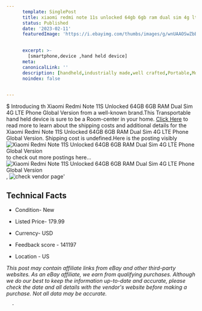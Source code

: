 ```yaml
---
      template: SinglePost
      title: xiaomi redmi note 11s unlocked 64gb 6gb ram dual sim 4g lte phone global version
      status: Published
      date: '2023-02-11'
      featuredImage: 'https://i.ebayimg.com/thumbs/images/g/wnUAAOSwZbBiWD9N/s-l225.jpg'
       

      excerpt: >-
        [smartphone,device ,hand held device]
      meta:
      canonicalLink: ''
      description: [handheld,industrially made,well crafted,Portable,Mobile,Compact,Convenient,Lightweight,Maneuverable,Man-portable,Miniature,Carriable,Hand-held,Light,Holdable,Transportable,Mobile device,Pocket-sized,On-the-go,Wireless,Cordless,Compact size,Convenient size, smartphone,device ,hand held device]
      noindex: false
      

---
```

$
      Introducing th Xiaomi Redmi Note 11S Unlocked 64GB 6GB RAM Dual Sim 4G LTE Phone Global Version from a well-known brand.This Transportable hand held device is sure to be a Room-center in your home. [Click Here](https://www.ebay.com/itm/175242049709?hash=item28cd3d78ad%3Ag%3AwnUAAOSwZbBiWD9N&mkevt=1&mkcid=1&mkrid=711-53200-19255-0&campid=%253CePNCampaignId%253E&customid=%253CreferenceId%253E&toolid=10049) to read more to learn about the shipping costs and additional details for the Xiaomi Redmi Note 11S Unlocked 64GB 6GB RAM Dual Sim 4G LTE Phone Global Version. Shipping cost is undefined.Here is the posting visibly ![Xiaomi Redmi Note 11S Unlocked 64GB 6GB RAM Dual Sim 4G LTE Phone Global Version](https://i.ebayimg.com/thumbs/images/g/wnUAAOSwZbBiWD9N/s-l225.jpg) to check out more postings here... ![Xiaomi Redmi Note 11S Unlocked 64GB 6GB RAM Dual Sim 4G LTE Phone Global Version](https://i.ebayimg.com/images/g/wnUAAOSwZbBiWD9N/s-l960.jpg), ![check vendor page]()'

      

 ## Technical Facts 



     
      

 - Condition- New 


      

 - Listed Price- 179.99 


      

 - Currency- USD 


      

 - Feedback score - 141197 


      

 - Location - US 


      
      

 *_This post may contain affiliate links from eBay and other third-party websites. As an eBay affiliate, we earn from qualifying purchases. Although we do our best to keep the information up-to-date and accurate, please check the date and all details with the vendor's website before making a purchase. Not all data may be accurate._*




      -
